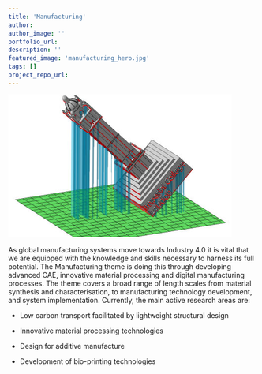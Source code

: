 ```yaml
---
title: 'Manufacturing'
author:
author_image: ''
portfolio_url:
description: ''
featured_image: 'manufacturing_hero.jpg'
tags: []
project_repo_url:
---
```

![](./manufacturing_hero.jpg)

As global manufacturing systems move towards Industry 4.0 it is vital that we are equipped with the knowledge and skills necessary to harness its full potential. The Manufacturing theme is doing this through developing advanced CAE, innovative material processing and digital manufacturing processes. The theme covers a broad range of length scales from material synthesis and characterisation, to manufacturing technology development, and system implementation. Currently, the main active research areas are:

* Low carbon transport facilitated by lightweight structural design

* Innovative material processing technologies

* Design for additive manufacture

* Development of bio-printing technologies
